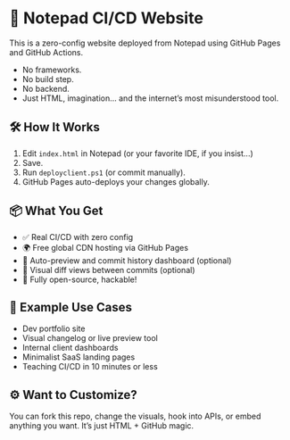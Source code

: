 # 🚀 Notepad CI/CD Website

This is a zero-config website deployed from Notepad using GitHub Pages and GitHub Actions.

- No frameworks.
- No build step.
- No backend.
- Just HTML, imagination… and the internet’s most misunderstood tool.

## 🛠 How It Works

1. Edit `index.html` in Notepad (or your favorite IDE, if you insist...)
2. Save.
3. Run `deployclient.ps1` (or commit manually).
4. GitHub Pages auto-deploys your changes globally.

## 📦 What You Get

- ✅ Real CI/CD with zero config
- 🌍 Free global CDN hosting via GitHub Pages
- 🔄 Auto-preview and commit history dashboard (optional)
- 🧪 Visual diff views between commits (optional)
- 🎨 Fully open-source, hackable!

## 🧪 Example Use Cases

- Dev portfolio site
- Visual changelog or live preview tool
- Internal client dashboards
- Minimalist SaaS landing pages
- Teaching CI/CD in 10 minutes or less

## ⚙️ Want to Customize?

You can fork this repo, change the visuals, hook into APIs, or embed anything you want.
It’s just HTML + GitHub magic.


